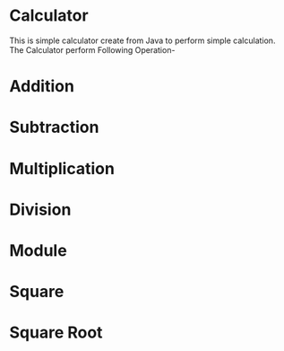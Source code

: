 # Calculator

This is simple calculator create from Java to perform simple calculation.
The Calculator perform Following Operation-

# Addition
# Subtraction
# Multiplication
# Division
# Module
# Square
# Square Root
